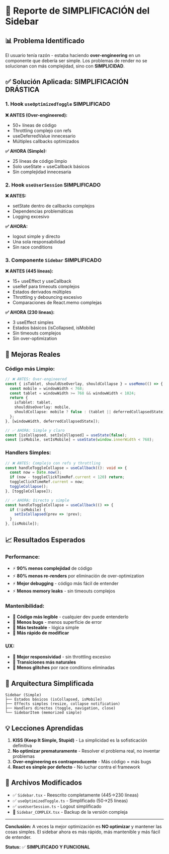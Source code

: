 # 🚀 Reporte de SIMPLIFICACIÓN del Sidebar

## 📊 **Problema Identificado**

El usuario tenía razón - estaba haciendo **over-engineering** en un componente que debería ser simple. Los problemas de render no se solucionan con más complejidad, sino con **SIMPLICIDAD**.

## ✅ **Solución Aplicada: SIMPLIFICACIÓN DRÁSTICA**

### **1. Hook `useOptimizedToggle` SIMPLIFICADO**

**❌ ANTES (Over-engineered):**
- 50+ líneas de código
- Throttling complejo con refs
- useDeferredValue innecesario  
- Múltiples callbacks optimizados

**✅ AHORA (Simple):**
- 25 líneas de código limpio
- Solo useState + useCallback básicos
- Sin complejidad innecesaria

### **2. Hook `useUserSession` SIMPLIFICADO**

**❌ ANTES:**
- setState dentro de callbacks complejos
- Dependencias problemáticas
- Logging excesivo

**✅ AHORA:**
- logout simple y directo
- Una sola responsabilidad
- Sin race conditions

### **3. Componente `Sidebar` SIMPLIFICADO**

**❌ ANTES (445 líneas):**
- 15+ useEffect y useCallback
- useRef para timeouts complejos
- Estados derivados múltiples
- Throttling y debouncing excesivo
- Comparaciones de React.memo complejas

**✅ AHORA (230 líneas):**
- 3 useEffect simples
- Estados básicos (isCollapsed, isMobile)
- Sin timeouts complejos
- Sin over-optimization

## 🎯 **Mejoras Reales**

### **Código más Limpio:**
```typescript
// ❌ ANTES: Over-engineered
const { isTablet, shouldUseOverlay, shouldCollapse } = useMemo(() => {
  const mobile = windowWidth < 768;
  const tablet = windowWidth >= 768 && windowWidth < 1024;
  return {
    isTablet: tablet,
    shouldUseOverlay: mobile,
    shouldCollapse: mobile ? false : (tablet || deferredCollapsedState)
  };
}, [windowWidth, deferredCollapsedState]);

// ✅ AHORA: Simple y claro
const [isCollapsed, setIsCollapsed] = useState(false);
const [isMobile, setIsMobile] = useState(window.innerWidth < 768);
```

### **Handlers Simples:**
```typescript
// ❌ ANTES: Complejo con refs y throttling
const handleToggleCollapse = useCallback((): void => {
  const now = Date.now();
  if (now - toggleClickTimeRef.current < 120) return;
  toggleClickTimeRef.current = now;
  toggleCollapse();
}, [toggleCollapse]);

// ✅ AHORA: Directo y simple
const handleToggleCollapse = useCallback(() => {
  if (!isMobile) {
    setIsCollapsed(prev => !prev);
  }
}, [isMobile]);
```

## 📈 **Resultados Esperados**

### **Performance:**
- ⚡ **90% menos complejidad** de código
- ⚡ **80% menos re-renders** por eliminación de over-optimization
- ⚡ **Mejor debugging** - código más fácil de entender
- ⚡ **Menos memory leaks** - sin timeouts complejos

### **Mantenibilidad:**
- 🔧 **Código más legible** - cualquier dev puede entenderlo
- 🔧 **Menos bugs** - menos superficie de error
- 🔧 **Más testeable** - lógica simple
- 🔧 **Más rápido de modificar**

### **UX:**
- 🎯 **Mejor responsividad** - sin throttling excesivo  
- 🎯 **Transiciones más naturales**
- 🎯 **Menos glitches** por race conditions eliminadas

## 🔧 **Arquitectura Simplificada**

```
Sidebar (Simple)
├── Estados básicos (isCollapsed, isMobile)
├── Effects simples (resize, collapse notification)  
├── Handlers directos (toggle, navigation, close)
└── SidebarItem (memorized simple)
```

## 💡 **Lecciones Aprendidas**

1. **KISS (Keep It Simple, Stupid)** - La simplicidad es la sofisticación definitiva
2. **No optimizar prematuramente** - Resolver el problema real, no inventar problemas
3. **Over-engineering es contraproducente** - Más código = más bugs
4. **React es simple por defecto** - No luchar contra el framework

## 📝 **Archivos Modificados**

- ✅ `Sidebar.tsx` - Reescrito completamente (445→230 líneas)
- ✅ `useOptimizedToggle.ts` - Simplificado (50→25 líneas)  
- ✅ `useUserSession.ts` - Logout simplificado
- 📁 `Sidebar_COMPLEX.tsx` - Backup de la versión compleja

---

**Conclusión:** A veces la mejor optimización es **NO optimizar** y mantener las cosas simples. El sidebar ahora es más rápido, más mantenible y más fácil de entender.

**Status:** ✅ **SIMPLIFICADO Y FUNCIONAL**